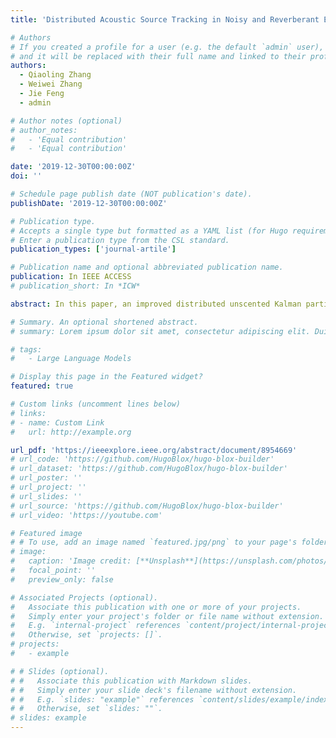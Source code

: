 ```yaml
---
title: 'Distributed Acoustic Source Tracking in Noisy and Reverberant Environments With Distributed Microphone Networks'

# Authors
# If you created a profile for a user (e.g. the default `admin` user), write the username (folder name) here
# and it will be replaced with their full name and linked to their profile.
authors:
  - Qiaoling Zhang
  - Weiwei Zhang
  - Jie Feng
  - admin

# Author notes (optional)
# author_notes:
#   - 'Equal contribution'
#   - 'Equal contribution'

date: '2019-12-30T00:00:00Z'
doi: ''

# Schedule page publish date (NOT publication's date).
publishDate: '2019-12-30T00:00:00Z'

# Publication type.
# Accepts a single type but formatted as a YAML list (for Hugo requirements).
# Enter a publication type from the CSL standard.
publication_types: ['journal-artile']

# Publication name and optional abbreviated publication name.
publication: In IEEE ACCESS
# publication_short: In *ICW*

abstract: In this paper, an improved distributed unscented Kalman particle filter (DUKPF) is proposed for the problem of tracking a single moving acoustic source in noisy and reverberant environments with distributed microphone networks. The conventional DUKPF employs the unscented Kalman filter (UKF) for its proposal of particle sampling, whereas the UKF incorporates one single observation from a certain localization function, which is vulnerable to noise or reverberation. To alleviate this problem, multiple observations are extracted from the localization function at each node and incorporated into the state update of the UKF via the probability data association (PDA) technique, yielding the PDA-UKF. Next, employing the PDA-UKF for the proposal of particle sampling, the improved DUKPF is further developed. Finally, the improved DUKPF is adapted for the acoustic source tracking problem, and a distributed acoustic source tracking method is presented. Simulation results reveal that the improved DUKPF achieved better tracking performance than the conventional DUKPF in different noisy and reverberant conditions.

# Summary. An optional shortened abstract.
# summary: Lorem ipsum dolor sit amet, consectetur adipiscing elit. Duis posuere tellus ac convallis placerat. Proin tincidunt magna sed ex sollicitudin condimentum.

# tags:
#   - Large Language Models

# Display this page in the Featured widget?
featured: true

# Custom links (uncomment lines below)
# links:
# - name: Custom Link
#   url: http://example.org

url_pdf: 'https://ieeexplore.ieee.org/abstract/document/8954669'
# url_code: 'https://github.com/HugoBlox/hugo-blox-builder'
# url_dataset: 'https://github.com/HugoBlox/hugo-blox-builder'
# url_poster: ''
# url_project: ''
# url_slides: ''
# url_source: 'https://github.com/HugoBlox/hugo-blox-builder'
# url_video: 'https://youtube.com'

# Featured image
# # To use, add an image named `featured.jpg/png` to your page's folder.
# image:
#   caption: 'Image credit: [**Unsplash**](https://unsplash.com/photos/pLCdAaMFLTE)'
#   focal_point: ''
#   preview_only: false

# Associated Projects (optional).
#   Associate this publication with one or more of your projects.
#   Simply enter your project's folder or file name without extension.
#   E.g. `internal-project` references `content/project/internal-project/index.md`.
#   Otherwise, set `projects: []`.
# projects:
#   - example

# # Slides (optional).
# #   Associate this publication with Markdown slides.
# #   Simply enter your slide deck's filename without extension.
# #   E.g. `slides: "example"` references `content/slides/example/index.md`.
# #   Otherwise, set `slides: ""`.
# slides: example
---
```


<!-- {{% callout note %}}
Click the _Cite_ button above to demo the feature to enable visitors to import publication metadata into their reference management software.
{{% /callout %}}

{{% callout note %}}
Create your slides in Markdown - click the _Slides_ button to check out the example.
{{% /callout %}}

Add the publication's **full text** or **supplementary notes** here. You can use rich formatting such as including [code, math, and images](https://docs.hugoblox.com/content/writing-markdown-latex/). -->
